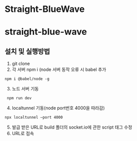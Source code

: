 # Straight-BlueWave
# straight-blue-wave



## 설치 및 실행방법
1. git clone
2. 각 서버 npm i (node 서버 동작 오류 시 babel 추가
```
npm i @babel/node -g
```
3. 노드 서버 기동
```
 npm run dev
```
4. localtunnel 기동(node port번호 4000을 따라감)
```
npx localtunnel —port 4000
```
5. 발급 받은 URL로 build 폴더의 socket.io에 관한 script 태그 수정
6. URL로 접속
